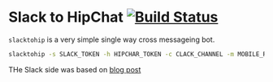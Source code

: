 
# Slack to HipChat [![Build Status](https://travis-ci.org/chrisjoyce911/slacktohip.svg?branch=master)](https://travis-ci.org/chrisjoyce911/slacktohip)

`slacktohip` is a very simple single way cross messageing bot.

```bash
slacktohip -s SLACK_TOKEN -h HIPCHAR_TOKEN -c CLACK_CHANNEL -m MOBILE_ROOM -w WEBROOM
```

THe Slack side was based on [blog post](https://www.opsdash.com/blog/slack-bot-in-golang.html)
